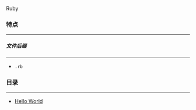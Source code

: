 Ruby

### 特点
---
##### 文件后缀
---
* `.rb`

### 目录
---
* [Hello World](https://github.com/PFei-He/Language-Study-Note/tree/master/Ruby/Hello%20World)
